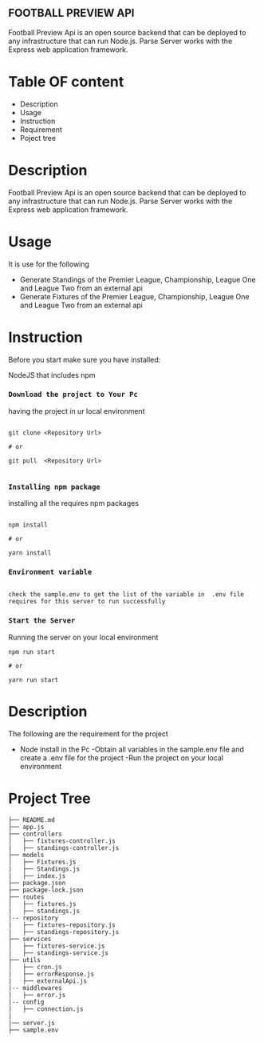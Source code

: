 ## FOOTBALL PREVIEW API

Football Preview  Api is an open source backend that can be deployed to any infrastructure that can run Node.js. Parse Server works with the Express web application framework.

# Table OF content

- Description
- Usage
- Instruction
- Requirement
- Poject tree

# Description

Football Preview  Api is an open source backend that can be deployed to any infrastructure that can run Node.js. Parse Server works with the Express web application framework.

# Usage

It is use for the following

- Generate Standings of the Premier League, Championship, League One and League Two from an external api
- Generate Fixtures of the Premier League, Championship, League One and League Two from an external api

# Instruction

Before you start make sure you have installed:

NodeJS that includes npm

### `Download the project to Your Pc`

having the project in ur local environment

```

git clone <Repository Url>

# or

git pull  <Repository Url>


```

### `Installing npm package`

installing all the requires npm packages

```

npm install

# or

yarn install

```

### `Environment variable`

```

check the sample.env to get the list of the variable in  .env file
requires for this server to run successfully

```

### `Start the Server`

Running the server on your local environment

```
npm run start

# or

yarn run start

```

# Description

The following are the requirement for the project

- Node install in the Pc
-Obtain all variables in the sample.env file and create a .env file
for the project
-Run the project on your local environment


# Project Tree

```
├── README.md
├── app.js
├── controllers
│   ├── fixtures-controller.js
|   ├── standings-controller.js
├── models
│   ├── Fixtures.js
|   ├── Standings.js
|   ├── index.js
├── package.json
├── package-lock.json
├── routes
│   ├── fixtures.js
|   ├── standings.js
|-- repository
|   ├── fixtures-repository.js
|   ├── standings-repository.js
├── services
│   ├── fixtures-service.js
|   ├── standings-service.js
├── utils
│   ├── cron.js
|   ├── errorResponse.js
|   ├── externalApi.js
|-- middlewares
|   ├── error.js
|-- config
|   ├── connection.js
|   
|── server.js
├── sample.env